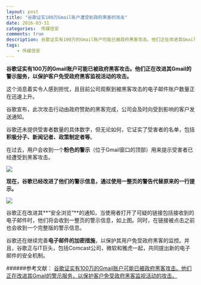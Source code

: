 ```yaml
---  
layout: post  
title: "谷歌证实100万Gmail账户遭受到政府黑客的攻击"
date: 2016-03-31
categories:  传媒信安     
comments: true
description: 谷歌证实有100万的Gmail账户可能已被政府黑客攻击。他们正在改进其Gmail的警示服务，以保护客户免受政府黑客监视活动的攻击。
tags:
    - 传媒信安
---  
```

**谷歌证实有100万的Gmail账户可能已被政府黑客攻击。他们正在改进其Gmail的警示服务，以保护客户免受政府黑客监视活动的攻击。**

这个消息着实令人感到担忧，且目前公司观察到被黑客攻击的电子邮件账户数量正在迅速上升。

谷歌宣布，此次攻击行动由政府赞助的黑客完成，公司会及时向受到影响的客户发送通知。

谷歌还未提供受害者数量的具体数字，但无论如何，它证实了受害者的名单，包括**积极分子、新闻记者、政策制定者等**。

在过去，用户会收到一个**粉色的警示**（位于Gmail窗口的顶部）用来提示受害者已经遭受到黑客攻击。


![](http://127.0.0.1:4000//resources/images/B2.jpg) 


**现在，谷歌已经改进了他们的警示信息，通过使用一整页的警告代替原来的一行提示。**

![](http://127.0.0.1:4000//resources/images/B1.png) 


谷歌正在改进其**“安全浏览”**的通知，当使用者打开了可疑的链接包括接收到的电子邮件时，他们将会收到一整页的警示信息，如上图。同时，在链接被点击之前也会收到一个完整版的警示信息。


谷歌还在继续完善**电子邮件的加密措施**，以保护其用户免受政府黑客的监控。并且，谷歌正与IT巨头，包括Comcast公司，微软和雅虎一起，共同提出新的电子邮件的安全机制。

######参考文献：
[谷歌证实有100万的Gmail账户可能已被政府黑客攻击。他们正在改进其Gmail的警示服务，以保护客户免受政府黑客监视活动的攻击。](http://securityaffairs.co/wordpress/45729/breaking-news/google-state-sponsored-hacking.html)
